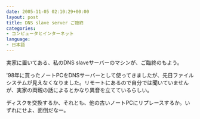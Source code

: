 ```yaml
---
date: 2005-11-05 02:10:29+00:00
layout: post
title: DNS slave server ご臨終
categories:
- コンピュータとインターネット
language:
- 日本語
---
```


実家に置いてある、私のDNS slaveサーバーのマシンが、ご臨終のもよう。

'98年に買ったノートPCをDNSサーバーとして使ってきましたが、先日ファイルシステムが見えなくなりました。リモートにあるので自分では聞いていませんが、実家の両親の話によるとかなり異音を立てているらしい。

ディスクを交換するか、それとも、他の古いノートPCにリプレースするか。いずれにせよ、面倒だなー。
